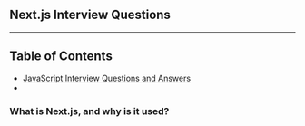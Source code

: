 ## Next.js Interview Questions
---

## Table of Contents
- [JavaScript Interview Questions and Answers](#javascript-interview-questions-and-answers)
- 
### What is Next.js, and why is it used?
